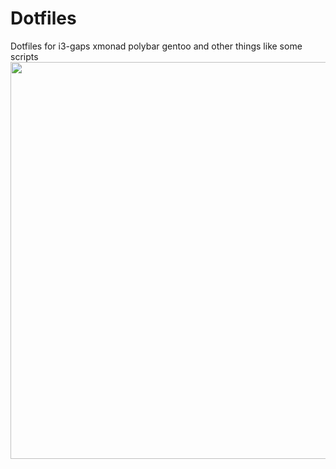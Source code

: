 # Dotfiles 
Dotfiles for i3-gaps xmonad polybar gentoo and other things like some scripts
<img src=https://user-images.githubusercontent.com/26351654/32554618-b1c905d2-c49a-11e7-8bfe-35c8a8234701.png width="635"/>

